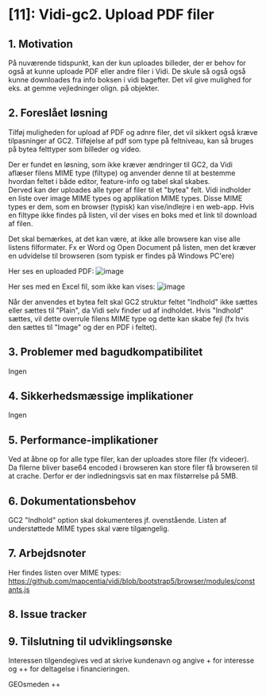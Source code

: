 # [11]: Vidi-gc2. Upload PDF filer

## 1. Motivation

På nuværende tidspunkt, kan der kun uploades billeder, der er behov for også at kunne uploade PDF eller andre filer i Vidi. De skule så også også kunne downloades fra info boksen i vidi bagefter. Det vil give mulighed for eks. at gemme vejledninger olign. på objekter.

## 2. Foreslået løsning  
Tilføj muligheden for upload af PDF og adnre filer, det vil sikkert også kræve tilpasninger af GC2. Tilføjelse af pdf som type på feltniveau, kan så bruges på bytea felttyper som billeder og video.

Der er fundet en løsning, som ikke kræver ændringer til GC2, da Vidi aflæser filens MIME type (filtype) og anvender denne til at bestemme hvordan feltet i både editor, feature-info og tabel skal skabes.   
Derved kan der uploades alle typer af filer til et "bytea" felt. Vidi indholder en liste over image MIME types og applikation MIME types. Disse MIME types er dem, som en browser (typisk) kan vise/indlejre i en web-app. Hvis en filtype ikke findes på listen, vil der vises en boks med et link til download af filen.   

Det skal bemærkes, at det kan være, at ikke alle browsere kan vise alle listens filformater. Fx er Word og Open Document på listen, men det kræver en udvidelse til browseren (som typisk er findes på Windows PC'ere)

Her ses en uploaded PDF:
![image](https://github.com/gc2vidi/Udvikling-og-vedligeholdelse/assets/3850918/4436a5a7-1a58-4dc8-8e02-78e8e1958e5c)


Her ses med en Excel fil, som ikke kan vises:
![image](https://github.com/gc2vidi/Udvikling-og-vedligeholdelse/assets/3850918/36aebe17-7be7-4dbc-b2ff-3d1b36d560fd)

Når der anvendes et bytea felt skal GC2 struktur feltet "Indhold" ikke sættes eller sættes til "Plain", da Vidi selv finder ud af indholdet. Hvis "Indhold" sættes, vil dette overrule filens MIME type og dette kan skabe fejl (fx hvis den sættes til "Image" og der en PDF i feltet). 

## 3. Problemer med bagudkompatibilitet
Ingen

## 4. Sikkerhedsmæssige implikationer
Ingen

## 5. Performance-implikationer
Ved at åbne op for alle type filer, kan der uploades store filer (fx videoer). Da filerne bliver base64 encoded i browseren kan store filer få browseren til at crache. Derfor er der indledningsvis sat en max filstørrelse på 5MB.

## 6. Dokumentationsbehov
GC2 "Indhold" option skal dokumenteres jf. ovenstående. Listen af understøttede MIME types skal være tilgængelig.

## 7. Arbejdsnoter
Her findes listen over MIME types: https://github.com/mapcentia/vidi/blob/bootstrap5/browser/modules/constants.js

## 8. Issue tracker

## 9. Tilslutning til udviklingsønske
Interessen tilgendegives ved at skrive kundenavn og angive + for interesse og ++ for deltagelse i financieringen.

GEOsmeden ++

